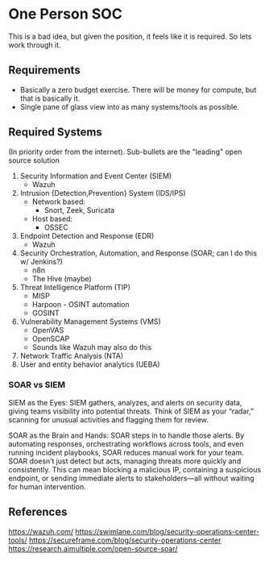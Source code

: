 # One Person SOC

This is a bad idea, but given the position, it feels like it is required. So lets work through it.

## Requirements
- Basically a zero budget exercise. There will be money for compute, but that is basically it.
- Single pane of glass view into as many systems/tools as possible.

## Required Systems

(In priority order from the internet). Sub-bullets are the "leading" open source solution

1. Security Information and Event Center (SIEM)
    - Wazuh
2. Intrusion {Detection,Prevention} System (IDS/IPS)
    - Network based:
        - Snort, Zeek, Suricata
    - Host based:
        - OSSEC
3. Endpoint Detection and Response (EDR)
    - Wazuh
4. Security Orchestration, Automation, and Response (SOAR; can I do this w/ Jenkins?)
    - n8n
    - The Hive (maybe)
5. Threat Intelligence Platform (TIP)
    - MISP
    - Harpoon - OSINT automation
    - GOSINT
6. Vulnerability Management Systems (VMS)
    - OpenVAS
    - OpenSCAP
    - Sounds like Wazuh may also do this
7. Network Traffic Analysis (NTA)
8. User and entity behavior analytics (UEBA)

### SOAR vs SIEM

SIEM as the Eyes: SIEM gathers, analyzes, and alerts on security data, giving teams visibility into potential threats. Think of SIEM as your “radar,” scanning for unusual activities and flagging them for review.

SOAR as the Brain and Hands: SOAR steps in to handle those alerts. By automating responses, orchestrating workflows across tools, and even running incident playbooks, SOAR reduces manual work for your team. SOAR doesn’t just detect but acts, managing threats more quickly and consistently. This can mean blocking a malicious IP, containing a suspicious endpoint, or sending immediate alerts to stakeholders—all without waiting for human intervention.




## References
https://wazuh.com/
https://swimlane.com/blog/security-operations-center-tools/
https://secureframe.com/blog/security-operations-center
https://research.aimultiple.com/open-source-soar/